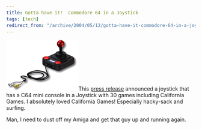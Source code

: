 ```yaml
---
title: Gotta have it!  Commodore 64 in a Joystick
tags: [tech]
redirect_from: "/archive/2004/05/12/gotta-have-it-commodore-64-in-a-joystick.aspx/"
---
```


![C64 mini](/assets/images/tlp_joystick_front.gif)This [press
release](http://www.tulip.com/news/article.asp?nid=147) announced a
joystick that has a C64 mini console in a Joystick with 30 games
including California Games. I absolutely loved California Games!
Especially hacky-sack and surfing.

Man, I need to dust off my Amiga and get that guy up and running again.

